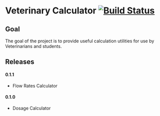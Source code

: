 Veterinary Calculator [![Build Status](https://travis-ci.org/dillius/vet-calculator.png?branch=master)](https://travis-ci.org/dillius/vet-calculator)
================

Goal
----------------
The goal of the project is to provide useful calculation utilities for use by Veterinarians and students.


Releases
----------------
#### 0.1.1
* Flow Rates Calculator

#### 0.1.0
* Dosage Calculator
